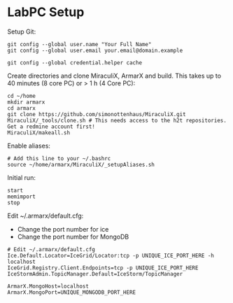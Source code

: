 # LabPC Setup
Setup Git:
```
git config --global user.name "Your Full Name"
git config --global user.email your.email@domain.example

git config --global credential.helper cache
```

Create directories and clone MiraculiX, ArmarX and build. This takes up to 40 minutes (8 core PC) or > 1 h (4 Core PC):
```
cd ~/home
mkdir armarx
cd armarx
git clone https://github.com/simonottenhaus/MiraculiX.git
MiraculiX/_tools/clone.sh # This needs access to the h2t repositories. Get a redmine account first!
MiraculiX/makeall.sh
```

Enable aliases:
```
# Add this line to your ~/.bashrc
source ~/home/armarx/MiraculiX/_setupAliases.sh
```

Initial run:
```
start
memimport
stop
```

Edit ~/.armarx/default.cfg:
- Change the port number for ice
- Change the port number for MongoDB
```
# Edit ~/.armarx/default.cfg
Ice.Default.Locator=IceGrid/Locator:tcp -p UNIQUE_ICE_PORT_HERE -h localhost
IceGrid.Registry.Client.Endpoints=tcp -p UNIQUE_ICE_PORT_HERE
IceStormAdmin.TopicManager.Default=IceStorm/TopicManager

ArmarX.MongoHost=localhost
ArmarX.MongoPort=UNIQUE_MONGODB_PORT_HERE
```
